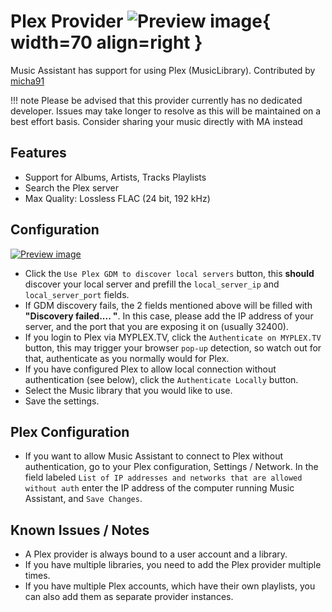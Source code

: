 # Plex Provider ![Preview image](../assets/icons/plex-icon.svg){ width=70 align=right }

Music Assistant has support for using Plex (MusicLibrary). Contributed by [micha91](https://github.com/micha91)

!!! note 
    Please be advised that this provider currently has no dedicated developer. Issues may take longer to resolve as this will be maintained on a best effort basis. Consider sharing your music directly with MA instead

## Features

- Support for Albums, Artists, Tracks Playlists 
- Search the Plex server
- Max Quality: Lossless FLAC (24 bit, 192 kHz)

## Configuration

[![Preview image](../assets/screenshots/plex/plex-config-opts.png)](../assets/screenshots/plex/plex-config-opts.png)

- Click the `Use Plex GDM to discover local servers` button, this **should** discover your local server and prefill the `local_server_ip` and `local_server_port` fields.
- If GDM discovery fails, the 2 fields mentioned above will be filled with **"Discovery failed.... "**. In this case, please add the IP address of your server, and the port that you are exposing it on (usually 32400).
- If you login to Plex via MYPLEX.TV, click the `Authenticate on MYPLEX.TV` button, this may trigger your browser `pop-up` detection, so watch out for that, authenticate as you normally would for Plex.
- If you have configured Plex to allow local connection without authentication (see below), click the `Authenticate Locally` button.
- Select the Music library that you would like to use.
- Save the settings.

## Plex Configuration

- If you want to allow Music Assistant to connect to Plex without authentication, go to your Plex configuration, Settings / Network. In the field labeled `List of IP addresses and networks that are allowed without auth` enter the IP address of the computer running Music Assistant, and `Save Changes`.

## Known Issues / Notes

- A Plex provider is always bound to a user account and a library. 
- If you have multiple libraries, you need to add the Plex provider multiple times.
- If you have multiple Plex accounts, which have their own playlists, you can also add them as separate provider instances.
